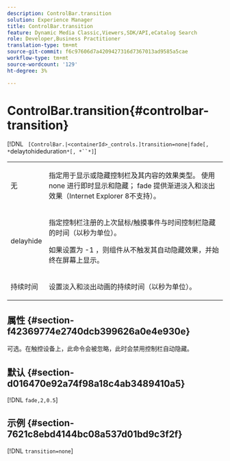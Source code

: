 ```yaml
---
description: ControlBar.transition
solution: Experience Manager
title: ControlBar.transition
feature: Dynamic Media Classic,Viewers,SDK/API,eCatalog Search
role: Developer,Business Practitioner
translation-type: tm+mt
source-git-commit: f6c97606d7a4209427316d7367013ad9585a5cae
workflow-type: tm+mt
source-wordcount: '129'
ht-degree: 3%

---
```



# ControlBar.transition{#controlbar-transition}

[!DNL ` [ControlBar.|<containerId>_controls.]transition=none|fade[, *`delaytohideduration`*[, *``*]`]

<table id="table_F71AA834FE494949A2D4B569EA5E721F"> 
 <tbody> 
  <tr> 
   <td colname="col1"> <p> <span class="codeph"> 无  </span> </p> </td> 
   <td colname="col2"> <p> 指定用于显示或隐藏控制栏及其内容的效果类型。 使用<span class="codeph"> none </span>进行即时显示和隐藏；<span class="codeph"> fade </span>提供渐进淡入和淡出效果（Internet Explorer 8不支持）。 </p> </td> 
  </tr> 
  <tr> 
   <td colname="col1"> <p> <span class="codeph"> <span class="varname"> delayhide  </span> </span> </p> </td> 
   <td colname="col2"> <p> 指定控制栏注册的上次鼠标/触摸事件与时间控制栏隐藏的时间（以秒为单位）。 </p> <p> 如果设置为<span class="codeph"> -1 </span>，则组件从不触发其自动隐藏效果，并始终在屏幕上显示。 </p> </td> 
  </tr> 
  <tr> 
   <td colname="col1"> <p> <span class="codeph"> <span class="varname"> 持续时间  </span> </span> </p> </td> 
   <td colname="col2"> <p> 设置淡入和淡出动画的持续时间（以秒为单位）。 </p> </td> 
  </tr> 
 </tbody> 
</table>

## 属性 {#section-f42369774e2740dcb399626a0e4e930e}

可选。在触控设备上，此命令会被忽略，此时会禁用控制栏自动隐藏。

## 默认 {#section-d016470e92a74f98a18c4ab3489410a5}

[!DNL `fade,2,0.5`]

## 示例 {#section-7621c8ebd4144bc08a537d01bd9c3f2f}

[!DNL `transition=none`]
